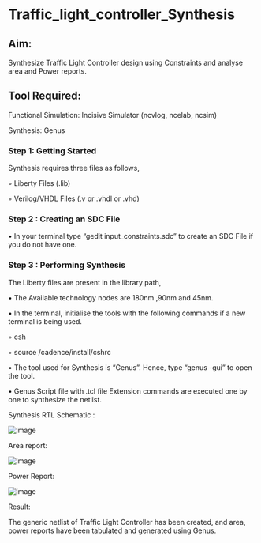 # Traffic_light_controller_Synthesis

## Aim:

Synthesize Traffic Light Controller design using Constraints and analyse area and Power reports.

## Tool Required:

Functional Simulation: Incisive Simulator (ncvlog, ncelab, ncsim)

Synthesis: Genus

### Step 1: Getting Started

Synthesis requires three files as follows,

◦ Liberty Files (.lib)

◦ Verilog/VHDL Files (.v or .vhdl or .vhd)

### Step 2 : Creating an SDC File

•	In your terminal type “gedit input_constraints.sdc” to create an SDC File if you do not have one.

### Step 3 : Performing Synthesis

The Liberty files are present in the library path,

• The Available technology nodes are 180nm ,90nm and 45nm.

• In the terminal, initialise the tools with the following commands if a new terminal is being used.

◦ csh

◦ source /cadence/install/cshrc

• The tool used for Synthesis is “Genus”. Hence, type “genus -gui” to open the tool.

• Genus Script file with .tcl file Extension commands are executed one by one to synthesize the netlist.

Synthesis RTL Schematic :

![image](https://github.com/user-attachments/assets/ec861220-90dd-431d-8ac7-a3de5bd8484c)

Area report:

![image](https://github.com/user-attachments/assets/9127fe88-7950-4b3a-8673-9b3f5c73a5a6)

Power Report:

![image](https://github.com/user-attachments/assets/603192e0-6656-437e-a065-cad661e1078f)

Result:

The generic netlist of Traffic Light Controller has been created, and area, power reports have been tabulated and generated using Genus.
